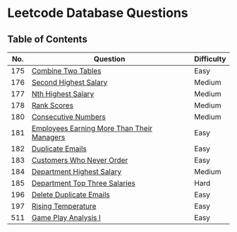 # Leetcode Database Questions

## Table of Contents

| No. | Question | Difficulty |
| --- | -------- | ---------- |
| 175 | [Combine Two Tables](./questions/175_combine_two_tables.md) | Easy |
| 176 | [Second Highest Salary](./questions/176_second_highest_salary.md) | Medium |
| 177 | [Nth Highest Salary](./questions/177_nth_highest_salary.md) | Medium |
| 178 | [Rank Scores](./questions/178_rank_scores.md) | Medium |
| 180 | [Consecutive Numbers](./questions/180_consecutive_numbers.md) | Medium |
| 181 | [Employees Earning More Than Their Managers](./questions/181_employees_earning_more_than_their_managers.md) | Easy |
| 182 | [Duplicate Emails](./questions/182_duplicate_emails.md) | Easy |
| 183 | [Customers Who Never Order](./questions/183_customers_who_never_order.md) | Easy |
| 184 | [Department Highest Salary](./questions/184_department_highest_salary.md) | Medium |
| 185 | [Department Top Three Salaries](./questions/185_department_top_three_salaries.md) | Hard |
| 196 | [Delete Duplicate Emails](./questions/196_delete_duplicate_emails.md) | Easy |
| 197 | [Rising Temperature](./questions/197_rising_temperature.md) | Easy |
| 511 | [Game Play Analysis I](./questions/511_game_play_analysis_i.md) | Easy |